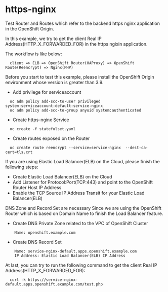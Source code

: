 # https-nginx

Test Router and Routes which refer to the backend https nginx application in the OpenShift Origin.

In this example, we try to get the client Real IP Address(HTTP_X_FORWARDED_FOR) in the https ngixin application.

The workflow is like below:
```
  client => ELB => OpenShift Router(HAProxy) => OpenShift Route(Reencrypt) => Nginx(PHP)
```

Before you start to test this example, please install the OpenShift Origin environment whose version is greater than 3.9.

* Add privilege for serviceaccount
```
  oc adm policy add-scc-to-user privileged system:serviceaccount:default:service-nginx
  oc adm policy add-scc-to-group anyuid system:authenticated
```

* Create https-nginx Service
```
  oc create -f statefulset.yaml
```

* Create routes exposed on the Router
```
  oc create route reencrypt --service=service-nginx  --dest-ca-cert=tls.crt
```

If you are using Elastic Load Balancer(ELB) on the Cloud, please finish the following steps:

* Create Elastic Load Balancer(ELB) on the Cloud
* Add Listener for Protocol:Port(TCP:443) and point to the OpenShift Router Host IP Address
* Enable the TCP Source IP Address Transit for your Elastic Load Balancer(ELB)

DNS Zone and Record Set are necessary Since we are using the OpenShift Router
which is based on Domain Name to finish the Load Balancer feature.
* Create DNS Private Zone related to the VPC of OpenShift Cluster
```
    Name: openshift.example.com
```
* Create DNS Record Set
```
    Name: service-nginx-default.apps.openshift.example.com
    IP Address: Elastic Load Balancer(ELB) IP Address
```
At last, you can try to run the following command to get the client Real IP Address(HTTP_X_FORWARDED_FOR):
```
  curl -k https://service-nginx-default.apps.openshift.example.com/test.php
```

